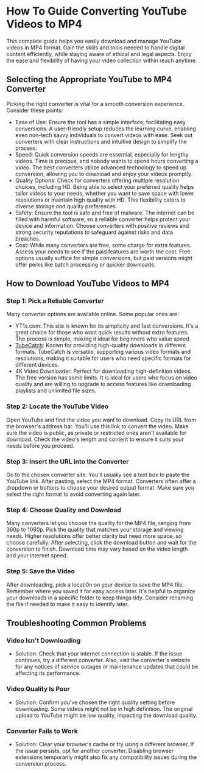 # How To Guide Converting YouTube Videos to MP4
This complete guide helps you easily download and manage YouTube videos in MP4 format. Gain the skills and tools needed to handle digital content efficiently, while staying aware of ethical and legal aspects. Enjoy the ease and flexibility of having your video collection within reach anytime.
## Selecting the Appropriate YouTube to MP4 Converter

Picking the right converter is vital for a smooth conversion experience. Consider these points:

- Ease of Use: Ensure the tool has a simple interface, facilitating easy conversions. A user-friendly setup reduces the learning curve, enabling even non-tech savvy individuals to convert videos with ease. Seek out converters with clear instructions and intuitive design to simplify the process.
- Speed: Quick conversion speeds are essential, especially for lengthy videos. Time is precious, and nobody wants to spend hours converting a video. The best converters utilize advanced technology to speed up conversion, allowing you to download and enjoy your videos promptly.
- Quality Options: Check for converters offering multiple resolution choices, including HD. Being able to select your preferred quality helps tailor videos to your needs, whether you want to save space with lower resolutions or maintain high quality with HD. This flexibility caters to diverse storage and quality preferences.
- Safety: Ensure the tool is safe and free of malware. The internet can be filled with harmful software, so a reliable converter helps protect your device and information. Choose converters with positive reviews and strong security reputations to safeguard against risks and data breaches.
- Cost: While many converters are free, some charge for extra features. Assess your needs to see if the paid features are worth the cost. Free options usually suffice for simple conversions, but paid versions might offer perks like batch processing or quicker downloads.

## How to Download YouTube Videos to MP4

### Step 1: Pick a Reliable Converter

Many converter options are available online. Some popular ones are:

- YT1s.com: This site is known for its simplicity and fast conversions. It's a great choice for those who want quick results without extra features. The process is simple, making it ideal for beginners who value speed.
- [TubeCatch](https://www.tubecatch.cloud/): Known for providing high-quality downloads in different formats. TubeCatch is versatile, supporting various video formats and resolutions, making it suitable for users who need specific formats for different devices.
- 4K Video Downloader: Perfect for downloading high-definition videos. The free version has some limits. It is ideal for users who focus on video quality and are willing to upgrade to access features like downloading playlists and unlimited file sizes.

### Step 2: Locate the YouTube Video

Open YouTube and find the video you want to download. Copy its URL from the browser's address bar. You'll use this link to convert the video. Make sure the video is public, as private or restricted ones aren't available for download. Check the video's length and content to ensure it suits your needs before you proceed.

### Step 3: Insert the URL into the Converter

Go to the chosen converter site. You'll usually see a text box to paste the YouTube link. After pasting, select the MP4 format. Converters often offer a dropdown or buttons to choose your desired output format. Make sure you select the right format to avoid converting again later.

### Step 4: Choose Quality and Download

Many converters let you choose the quality for the MP4 file, ranging from 360p to 1080p. Pick the quality that matches your storage and viewing needs. Higher resolutions offer better clarity but need more space, so choose carefully. After selecting, click the download button and wait for the conversion to finish. Download time may vary based on the video length and your internet speed.

### Step 5: Save the Video

After downloading, pick a locati0n on your device to save the MP4 file. Remember where you saved it for easy access later. It's helpful to organize your downloads in a specific folder to keep things tidy. Consider renaming the file if needed to make it easy to identify later.

## Troubleshooting Common Problems

### Video Isn't Downloading

- Solution: Check that your internet connection is stable. If the issue continues, try a different converter. Also, visit the converter's website for any notices of service outages or maintenance updates that could be affecting its performance.

### Video Quality Is Poor

- Solution: Confirm you've chosen the right quality setting before downloading. Some videos might not be in high definition. The original upload to YouTube might be low quality, impacting the download quality.

### Converter Fails to Work

- Solution: Clear your browser's cache or try using a different browser. If the issue persists, opt for another converter. Disabling browser extensions temporarily might also fix any compatibility issues during the conversion process.
